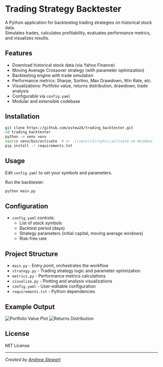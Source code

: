 # Trading Strategy Backtester

A Python application for backtesting trading strategies on historical stock data.  
Simulates trades, calculates profitability, evaluates performance metrics, and visualizes results.

## Features

- Download historical stock data (via Yahoo Finance)
- Moving Average Crossover strategy (with parameter optimization)
- Backtesting engine with trade simulation
- Performance metrics: Sharpe, Sortino, Max Drawdown, Win Rate, etc.
- Visualizations: Portfolio value, returns distribution, drawdown, trade analysis
- Configurable via `config.yaml`
- Modular and extensible codebase

## Installation

```sh
git clone https://github.com/astew24/trading_backtester.git
cd trading_backtester
python -m venv venv
source venv/bin/activate  # or .\\venv\\Scripts\\activate on Windows
pip install -r requirements.txt
```

## Usage

Edit `config.yaml` to set your symbols and parameters.

Run the backtester:
```sh
python main.py
```

## Configuration

- `config.yaml` controls:
  - List of stock symbols
  - Backtest period (days)
  - Strategy parameters (initial capital, moving average windows)
  - Risk-free rate

## Project Structure

- `main.py` - Entry point, orchestrates the workflow
- `strategy.py` - Trading strategy logic and parameter optimization
- `metrics.py` - Performance metrics calculations
- `visualize.py` - Plotting and analysis visualizations
- `config.yaml` - User-editable configuration
- `requirements.txt` - Python dependencies

## Example Output

![Portfolio Value Plot](screenshots/portfolio_value.png)
![Returns Distribution](screenshots/returns_distribution.png)

## License

MIT License

---

*Created by [Andrew Stewart](https://github.com/astew24)*
